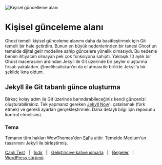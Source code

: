 ![Kişisel güncelleme alanı](https://tolgaaltas.com/assets/images/logo.png)

# Kişisel günceleme alanı

Ghost temelli kişisel günceleme alanımı daha da basitleştirmek için Git temelli bir hale getirdim. Bunun en büyük nedenlerinden bir tanesi Ghost'un temelde dijital gelir modeline sahip güncelere yönelik olmasıydı. Bu nedenle benim ihtiyacım olmayan pek çok fonksiyona sahipti. Yaklaşık 10 aylık bir Ghost macerasının ardından Jekyll ile Git üzerinde bir şeyler oluşturma fırsatı yakaladım. @melihcaliskan'ın da el atması ile birlikte Jekyll'a bir şekilde ikna oldum.

## Jekyll ile Git tabanlı günce oluşturma
Birkaç kolay adım ile Git üzerinde barındırabileceğiniz kendi güncenizi oluşturabilirsiniz. Tek yapmanız gereken [Jekyll Now](/barryclark/jekyll-now)'ı çatallamak (fork etmek) ve gerekli ayarları gerçekleştirmek. Daha detaylı bilgi için reposunu kontrol etmelisiniz.

### Tema

Temanın tüm hakları WowThemes'den [Sal](https://www.wowthemes.net)'a aittir. Temelde Medium'un tasarımını Jekyll ile birleştirmiş.

[Canlı Test](https://wowthemesnet.github.io/mundana-theme-jekyll/) &nbsp; | &nbsp; 
[İndir](https://github.com/wowthemesnet/mundana-theme-jekyll/archive/master.zip) &nbsp; | &nbsp; 
[Geliştiriciye kahve ısmarla](https://www.wowthemes.net/donate/) &nbsp; | &nbsp; [Belgeler](https://bootstrapstarter.com/bootstrap-templates/mundana-theme-jekyll/) &nbsp; | &nbsp; 
[WordPress sürümü](https://www.wowthemes.net/themes/mundana-wordpress/) 
